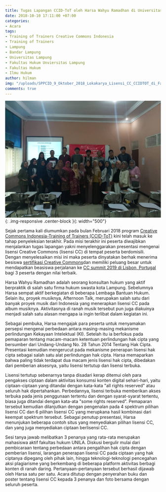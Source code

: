 ```yaml
---
title: Tugas Lapangan CCID-ToT oleh Harsa Wahyu Ramadhan di Universitas Lampung
date: 2018-10-10 17:11:00 +07:00
categories:
- Acara
tags:
- Training of Trainers Creative Commons Indonesia
- Training of Trainers
- Lampung
- Bandar Lampung
- Universitas Lampung
- Fakultas Hukum Unviersitas Lampung
- Fakultas Hukum
- Ilmu Hukum
author: hilman
img: "/uploads/SPPCID_9_Oktober_2018_Lokakarya_Lisensi_CC_CCIDTOT_di_Fakultas_Hukum_UNILA.jpeg"
comments: true
---
```


![SPPCID_9_Oktober_2018_Lokakarya_Lisensi_CC_CCIDTOT_di_Fakultas_Hukum_UNILA.jpeg](/uploads/SPPCID_9_Oktober_2018_Lokakarya_Lisensi_CC_CCIDTOT_di_Fakultas_Hukum_UNILA.jpeg){: .img-responsive .center-block }{: width="500"}

Sejak pertama kali diumumkan pada bulan Februari 2018 program [Creative Commons Indonesia-Training of Trainers (CCID-ToT)](http://creativecommons.or.id/sertifikasi-perwakilan-ccid-training-of-trainers-creative-commons-indonesia/tentang-training-of-trainers-creative-commons-indonesia/) kini telah masuk ke tahap penyeleksian terakhir. Pada misi terakhir ini peserta diwajibkan menjalankan tugas lapangan yakni menyelenggarakan presentasi mengenai lisensi Creative Commons (lisensi CC) di tempat peserta berdomisili. Dengan menyelesaikan misi ini maka peserta dinyatakan berhak menerima besiswa [sertifikasi Creative Commons](http://creativecommons.or.id/2018/02/cc-certificates-saatnya-menjadi-ahli-lisensi-cc-bersertifikat/)dan memiliki peluang besar untuk mendapatkan beasiswa perjalanan ke [CC summit 2019 di Lisbon, Portugal](https://summit.creativecommons.org/) bagi 3 peserta dengan nilai terbaik.

Harsa Wahyu Ramadhan adalah seorang konsultan hukum yang aktif berpraktik di salah satu firma hukum swasta kota Lampung. Sebelumnya Harsa sempat aktif berkegiatan di beberapa Lembaga Bantuan Hukum. Selain itu, proyek musiknya, Afternoon Talk, merupakan salah satu dari banyak proyek musik dari Indonesia yang menerapkan lisensi CC pada album musiknya. Aktivitasnya di ranah musik tersebut pun juga diakuinya menjadi salah satu alasan mengapa ia ingin terlibat dalam kegiatan ini.

Sebagai pembuka, Harsa mengajak para peserta untuk menyamakan persepsi mengenai perbedaan antara masing-masing mekanisme perlindungan Kekayaan Intelektual (KI). Setelah itu ia berfokus pada pemaparan tentang macam-macam ketentuan perlindungan hak cipta yang bersumber dari Undang-Undang No. 28 Tahun 2014 Tentang Hak Cipta. Presentasi kemudian mengerucut pada mekanisme penerapan lisensi hak cipta sebagai salah satu alat perlindungan hak cipta. Harsa memaparkan bahwa paling tidak terdapat dua macam jenis lisensi hak cipta, dibedakan dari pemberian aksesnya, yaitu lisensi tertutup dan lisensi terbuka.

Lisensi tertutup sebenarnya tanpa disadari kerap ditemui oleh para pengakses ciptaan dalam aktivitas konsumsi konten digital sehari-hari, yaitu ciptaan-ciptaan yang ditandai dengan kata-kata "all rights reserved" atau seluruh hak dipertahankan. Perbedannya, lisensi terbuka memberikan akses terbuka pada jenis penggunaan tertentu dan dengan syarat-syarat tertentu, biasa juga ditandai dengan kata-ata "some rights reserved". Pemaparan tersebut kemudian dilanjutkan dengan pengenalan pada 4 spektrum pilihan lisensi CC dan 6 pilihan lisensi CC yang merupkana hasil kombinasi dari keempat spektrum tersebut. Sebagai penutup presentasi, Harsa menunjukan beberapa contoh situs yang menyediakan pilihan lisensi CC, dan yang juga menyediakan ciptaan berlisensi CC.

Sesi tanya jawab melibatkan 3 penanya yang rata-rata merupakan mahasiswa aktif fakultas hukum UNILA. Diskusi bergulir mulai dari pembicaraan tentang perbedaan antara pengalihan hak cipta dengan pemberian lisensi, larangan penerapan lisensi CC pada ciptaan yang hak ciptanya dipegang oleh pihak lain, hingga teknologi-teknologi pencegahan aksi plagiarisme yang berkembang di beberapa platform aktivitas berbagi konten di ranah daring. Pertanyaan-pertanyaan tersebut berhasil dijawab oleh Harsa satu per satu. Acara ditutup dengan penyerahan buku dan poster tentang lisensi CC kepada 3 penanya dan foto bersama dengan seluruh peserta.
